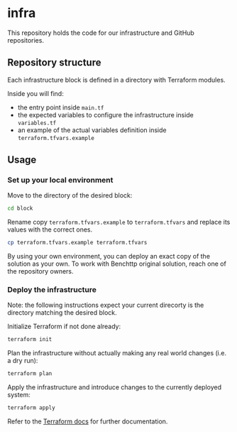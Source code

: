 # infra

This repository holds the code for our infrastructure and GitHub repositories.

## Repository structure

Each infrastructure block is defined in a directory with Terraform modules.

Inside you will find:

- the entry point inside `main.tf`
- the expected variables to configure the infrastructure inside `variables.tf`
- an example of the actual variables definition inside `terraform.tfvars.example`

## Usage

### Set up your local environment

Move to the directory of the desired block:

```sh
cd block
```

Rename copy `terraform.tfvars.example` to `terraform.tfvars` and replace its values with the correct ones.

```sh
cp terraform.tfvars.example terraform.tfvars
```

By using your own environment, you can deploy an exact copy of the solution as your own. To work with Benchttp original solution, reach one of the repository owners.

### Deploy the infrastructure

Note: the following instructions expect your current direcorty is the directory matching the desired block.

Initialize Terraform if not done already:

```sh
terraform init
```

Plan the infrastructure without actually making any real world changes (i.e. a dry run):

```sh
terraform plan
```

Apply the infrastructure and introduce changes to the currently deployed system:

```sh
terraform apply
```

Refer to the [Terraform docs](https://www.terraform.io/docs) for further documentation.
